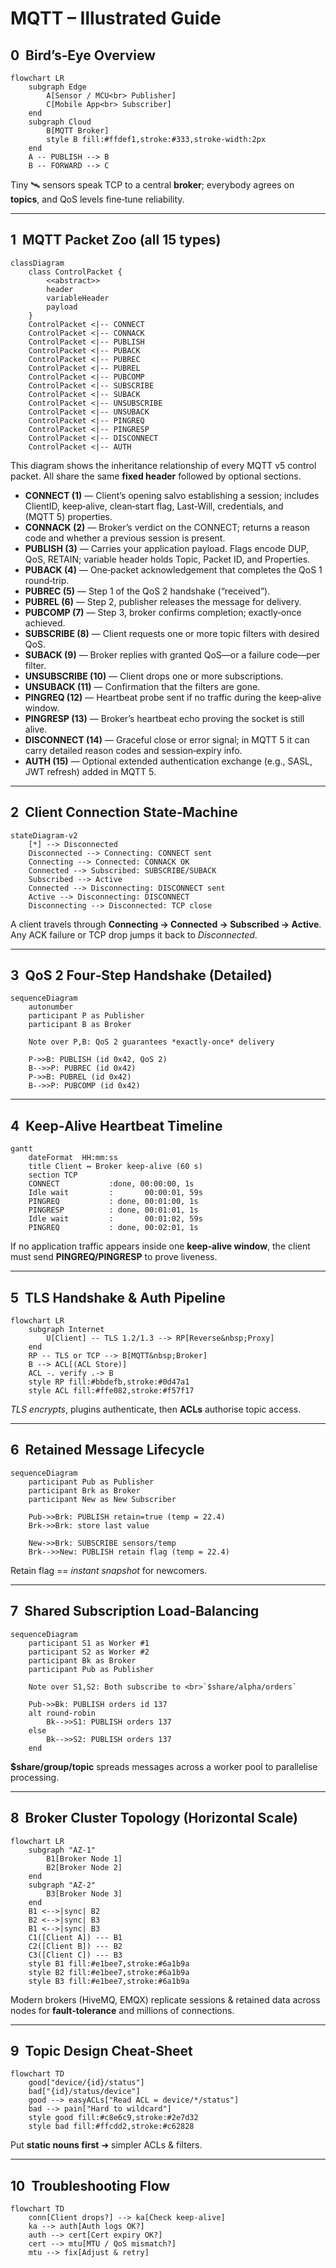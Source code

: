 # MQTT – Illustrated Guide


## 0  Bird’s‑Eye Overview

```mermaid
flowchart LR
    subgraph Edge
        A[Sensor / MCU<br> Publisher]
        C[Mobile App<br> Subscriber]
    end
    subgraph Cloud
        B[MQTT Broker]
        style B fill:#ffdef1,stroke:#333,stroke-width:2px
    end
    A -- PUBLISH --> B
    B -- FORWARD --> C
```

Tiny 🛰️ sensors speak TCP to a central **broker**; everybody agrees on **topics**, and QoS levels fine‑tune reliability.

---

## 1  MQTT Packet Zoo (all 15 types)

```mermaid
classDiagram
    class ControlPacket {
        <<abstract>>
        header
        variableHeader
        payload
    }
    ControlPacket <|-- CONNECT
    ControlPacket <|-- CONNACK
    ControlPacket <|-- PUBLISH
    ControlPacket <|-- PUBACK
    ControlPacket <|-- PUBREC
    ControlPacket <|-- PUBREL
    ControlPacket <|-- PUBCOMP
    ControlPacket <|-- SUBSCRIBE
    ControlPacket <|-- SUBACK
    ControlPacket <|-- UNSUBSCRIBE
    ControlPacket <|-- UNSUBACK
    ControlPacket <|-- PINGREQ
    ControlPacket <|-- PINGRESP
    ControlPacket <|-- DISCONNECT
    ControlPacket <|-- AUTH
```

This diagram shows the inheritance relationship of every MQTT v5 control packet. All share the same **fixed header** followed by optional sections.

- **CONNECT (1)** — Client’s opening salvo establishing a session; includes ClientID, keep‑alive, clean‑start flag, Last‑Will, credentials, and (MQTT 5) properties.
- **CONNACK (2)** — Broker’s verdict on the CONNECT; returns a reason code and whether a previous session is present.
- **PUBLISH (3)** — Carries your application payload. Flags encode DUP, QoS, RETAIN; variable header holds Topic, Packet ID, and Properties.
- **PUBACK (4)** — One‑packet acknowledgement that completes the QoS 1 round‑trip.
- **PUBREC (5)** — Step 1 of the QoS 2 handshake (“received”).
- **PUBREL (6)** — Step 2, publisher releases the message for delivery.
- **PUBCOMP (7)** — Step 3, broker confirms completion; exactly‑once achieved.
- **SUBSCRIBE (8)** — Client requests one or more topic filters with desired QoS.
- **SUBACK (9)** — Broker replies with granted QoS—or a failure code—per filter.
- **UNSUBSCRIBE (10)** — Client drops one or more subscriptions.
- **UNSUBACK (11)** — Confirmation that the filters are gone.
- **PINGREQ (12)** — Heartbeat probe sent if no traffic during the keep‑alive window.
- **PINGRESP (13)** — Broker’s heartbeat echo proving the socket is still alive.
- **DISCONNECT (14)** — Graceful close or error signal; in MQTT 5 it can carry detailed reason codes and session‑expiry info.
- **AUTH (15)** — Optional extended authentication exchange (e.g., SASL, JWT refresh) added in MQTT 5.

---

## 2  Client Connection State‑Machine

```mermaid
stateDiagram-v2
    [*] --> Disconnected
    Disconnected --> Connecting: CONNECT sent
    Connecting --> Connected: CONNACK OK
    Connected --> Subscribed: SUBSCRIBE/SUBACK
    Subscribed --> Active
    Connected --> Disconnecting: DISCONNECT sent
    Active --> Disconnecting: DISCONNECT
    Disconnecting --> Disconnected: TCP close
```

A client travels through **Connecting → Connected → Subscribed → Active**. Any ACK failure or TCP drop jumps it back to *Disconnected*.

---

## 3  QoS 2 Four‑Step Handshake (Detailed)

```mermaid
sequenceDiagram
    autonumber
    participant P as Publisher
    participant B as Broker

    Note over P,B: QoS 2 guarantees *exactly‑once* delivery

    P->>B: PUBLISH (id 0x42, QoS 2)
    B-->>P: PUBREC (id 0x42)
    P->>B: PUBREL (id 0x42)
    B-->>P: PUBCOMP (id 0x42)
```

---

## 4  Keep‑Alive Heartbeat Timeline

```mermaid
gantt
    dateFormat  HH:mm:ss
    title Client ↔ Broker keep‑alive (60 s)
    section TCP
    CONNECT           :done, 00:00:00, 1s
    Idle wait         :       00:00:01, 59s
    PINGREQ           : done, 00:01:00, 1s
    PINGRESP          : done, 00:01:01, 1s
    Idle wait         :       00:01:02, 59s
    PINGREQ           : done, 00:02:01, 1s
```

If no application traffic appears inside one **keep‑alive window**, the client must send **PINGREQ/PINGRESP** to prove liveness.

---

## 5  TLS Handshake & Auth Pipeline

```mermaid
flowchart LR
    subgraph Internet
        U[Client] -- TLS 1.2/1.3 --> RP[Reverse&nbsp;Proxy]
    end
    RP -- TLS or TCP --> B[MQTT&nbsp;Broker]
    B --> ACL[(ACL Store)]
    ACL -. verify .-> B
    style RP fill:#bbdefb,stroke:#0d47a1
    style ACL fill:#ffe082,stroke:#f57f17
```

*TLS encrypts*, plugins authenticate, then **ACLs** authorise topic access.

---

## 6  Retained Message Lifecycle

```mermaid
sequenceDiagram
    participant Pub as Publisher
    participant Brk as Broker
    participant New as New Subscriber

    Pub->>Brk: PUBLISH retain=true (temp = 22.4)
    Brk->>Brk: store last value

    New->>Brk: SUBSCRIBE sensors/temp
    Brk-->>New: PUBLISH retain flag (temp = 22.4)
```

Retain flag == *instant snapshot* for newcomers.

---

## 7  Shared Subscription Load‑Balancing

```mermaid
sequenceDiagram
    participant S1 as Worker #1
    participant S2 as Worker #2
    participant Bk as Broker
    participant Pub as Publisher

    Note over S1,S2: Both subscribe to <br>`$share/alpha/orders`

    Pub->>Bk: PUBLISH orders id 137
    alt round‑robin
        Bk-->>S1: PUBLISH orders 137
    else
        Bk-->>S2: PUBLISH orders 137
    end
```

**\$share/group/topic** spreads messages across a worker pool to parallelise processing.

---

## 8  Broker Cluster Topology (Horizontal Scale)

```mermaid
flowchart LR
    subgraph "AZ-1"
        B1[Broker Node 1]
        B2[Broker Node 2]
    end
    subgraph "AZ-2"
        B3[Broker Node 3]
    end
    B1 <-->|sync| B2
    B2 <-->|sync| B3
    B1 <-->|sync| B3
    C1([Client A]) --- B1
    C2([Client B]) --- B2
    C3([Client C]) --- B3
    style B1 fill:#e1bee7,stroke:#6a1b9a
    style B2 fill:#e1bee7,stroke:#6a1b9a
    style B3 fill:#e1bee7,stroke:#6a1b9a

```

Modern brokers (HiveMQ, EMQX) replicate sessions & retained data across nodes for **fault‑tolerance** and millions of connections.

---

## 9  Topic Design Cheat‑Sheet

```mermaid
flowchart TD
    good["device/{id}/status"]
    bad["{id}/status/device"]
    good --> easyACLs["Read ACL = device/*/status"]
    bad --> pain["Hard to wildcard"]
    style good fill:#c8e6c9,stroke:#2e7d32
    style bad fill:#ffcdd2,stroke:#c62828

```

Put **static nouns first** ➜ simpler ACLs & filters.

---

## 10  Troubleshooting Flow

```mermaid
flowchart TD
    conn[Client drops?] --> ka[Check keep‑alive]
    ka --> auth[Auth logs OK?]
    auth --> cert[Cert expiry OK?]
    cert --> mtu[MTU / QoS mismatch?]
    mtu --> fix[Adjust & retry]
```
